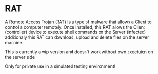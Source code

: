 # RAT
A Remote Access Trojan (RAT) is a type of malware that allows a Client to control a computer remotely. Once installed, this RAT allows the Client (controller) device to execute shell commands on the Server (infected) additionaly this RAT can download, upload and delete files on the server machine.

This is currently a wip version and doesn't work without own exectuion on the server side

Only for private use in a simulated testing environment!

